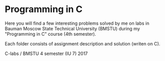 # Programming in C

Here you will find a few interesting problems solved by me on labs in Bauman Moscow State Technical University (BMSTU) during my "Programming in C" course (4th semester).

Each folder consists of assignment description and solution (writen on C).

C-labs / BMSTU 4 semester (IU 7) 2017
